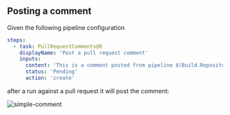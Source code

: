 ## Posting a comment

Given the following pipeline configuration

```yaml
steps:
  - task: PullRequestComments@0
    displayName: 'Post a pull request comment'
    inputs:
      content: 'This is a comment posted from pipeline $(Build.Repository.Name)'
      status: 'Pending'
      action: 'create'
```

after a run against a pull request it will post the comment:

![simple-comment](../../docs/images/simple-pr-comment.png)
